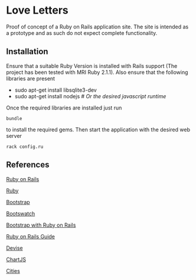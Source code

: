 Love Letters
============
Proof of concept of a Ruby on Rails application site. The site is intended as a prototype and as such do not expect complete functionality.

Installation
------------
Ensure that a suitable Ruby Version is installed with Rails support (The project has been tested with MRI Ruby 2.1.1). Also ensure that the following libraries
are present

 * sudo apt-get install libsqlite3-dev
 * sudo apt-get install nodejs # *Or the desired javascript runtime*

Once the required libraries are installed just run

    bundle

to install the required gems. Then start the application with the desired web server

    rack config.ru

References
----------
[Ruby on Rails](http://rubyonrails.org/)

[Ruby](https://www.ruby-lang.org/en/)

[Bootstrap](http://getbootstrap.com/)

[Bootswatch](http://bootswatch.com/)

[Bootstrap with Ruby on Rails](http://stackoverflow.com/questions/21962775/bootstrap-3rails-4-certain-glyphicons-not-working)

[Ruby on Rails Guide](http://guides.rubyonrails.org/getting_started.html#hello-rails-bang)

[Devise](https://github.com/plataformatec/devise)

[ChartJS](http://www.chartjs.org/)

[Cities](https://github.com/joecorcoran/cities)